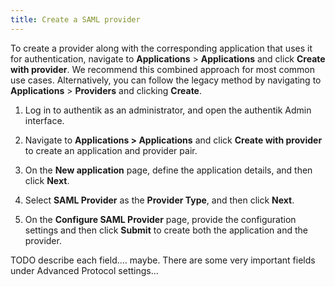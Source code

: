 ```yaml
---
title: Create a SAML provider
---
```


To create a provider along with the corresponding application that uses it for authentication, navigate to **Applications** > **Applications** and click **Create with provider**. We recommend this combined approach for most common use cases. Alternatively, you can follow the legacy method by navigating to **Applications** > **Providers** and clicking **Create**.

1. Log in to authentik as an administrator, and open the authentik Admin interface.

2. Navigate to **Applications > Applications** and click **Create with provider** to create an application and provider pair.

3. On the **New application** page, define the application details, and then click **Next**.

4. Select **SAML Provider** as the **Provider Type**, and then click **Next**.

5. On the **Configure SAML Provider** page, provide the configuration settings and then click **Submit** to create both the application and the provider.

TODO describe each field.... maybe. There are some very important fields under Advanced Protocol settings...
